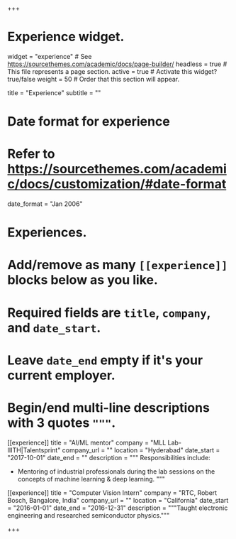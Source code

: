 +++
# Experience widget.
widget = "experience"  # See https://sourcethemes.com/academic/docs/page-builder/
headless = true  # This file represents a page section.
active = true  # Activate this widget? true/false
weight = 50  # Order that this section will appear.

title = "Experience"
subtitle = ""

# Date format for experience
#   Refer to https://sourcethemes.com/academic/docs/customization/#date-format
date_format = "Jan 2006"

# Experiences.
#   Add/remove as many `[[experience]]` blocks below as you like.
#   Required fields are `title`, `company`, and `date_start`.
#   Leave `date_end` empty if it's your current employer.
#   Begin/end multi-line descriptions with 3 quotes `"""`.
[[experience]]
  title = "AI/ML mentor"
  company = "MLL Lab-IIITH|Talentsprint"
  company_url = ""
  location = "Hyderabad"
  date_start = "2017-10-01"
  date_end = ""
  description = """
  Responsibilities include:
  * Mentoring of industrial professionals during the lab sessions on the concepts of machine learning & deep learning.
  """

[[experience]]
  title = "Computer Vision Intern"
  company = "RTC, Robert Bosch, Bangalore, India"
  company_url = ""
  location = "California"
  date_start = "2016-01-01"
  date_end = "2016-12-31"
  description = """Taught electronic engineering and researched semiconductor physics."""

+++





